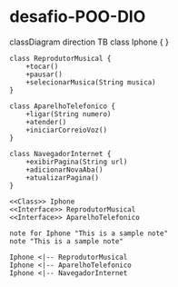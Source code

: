 # desafio-POO-DIO

classDiagram
direction TB
    class Iphone {
    }

    class ReprodutorMusical {
	    +tocar()
	    +pausar()
	    +selecionarMusica(String musica)
    }

    class AparelhoTelefonico {
	    +ligar(String numero)
	    +atender()
	    +iniciarCorreioVoz()
    }

    class NavegadorInternet {
	    +exibirPagina(String url)
	    +adicionarNovaAba()
	    +atualizarPagina()
    }

	<<Class>> Iphone
	<<Interface>> ReprodutorMusical
	<<Interface>> AparelhoTelefonico

	note for Iphone "This is a sample note"
	note "This is a sample note"

    Iphone <|-- ReprodutorMusical
    Iphone <|-- AparelhoTelefonico
    Iphone <|-- NavegadorInternet
